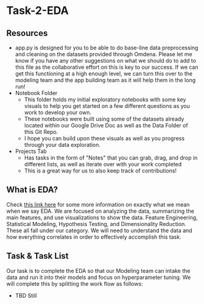# Task-2-EDA
## Resources
* app.py is designed for you to be able to do base-line data preprocessing and cleaning on the datasets provided through Omdena. Please let me know if you have any other suggestions on what we should do to add to this file as the collaborative effort on this is key to our success. If we can get this functioning at a high enough level, we can turn this over to the modeling team and the app building team as it will help them in the long run!
* Notebook Folder
  * This folder holds my initial exploratory notebooks with some key visuals to help you get started on a few different questions as you work to develop your own. 
  * These notebooks were built using some of the datasets already located within our Google Drive Doc as well as the Data Folder of this Git Repo. 
  * I hope you can build upon these visuals as well as you progress through your data exploration.
* Projects Tab
  * Has tasks in the form of "Notes" that you can grab, drag, and drop in different lists, as well as iterate over with your work completed
  * This is a great way for us to also keep track of contributions!  

## What is EDA? 
Check [this link here](https://www.ibm.com/cloud/learn/exploratory-data-analysis) for some more information on exactly what we mean when we say EDA. We are focused on analyzing the data, summarizing the main features, and use visualizations to show the data. Feature Engineering, Statistical Modeling, Hypothesis Testing, and Dimensionality Reduction. These all fall under our category. We will need to understand the data and how everything correlates in order to effectively accomplish this task. 

## Task & Task List
Our task is to complete the EDA so that our Modeling team can intake the data and run it into their models and focus on hyperparameter tuning. We will complete this by splitting the work flow as follows:

* TBD Still
